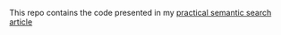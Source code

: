 This repo contains the code presented in my [practical semantic search article](https://vianmixt.notion.site/Practical-Semantic-Search-with-MongoDB-and-OpenAI-451692801b41465fae1bea5f70238279)
